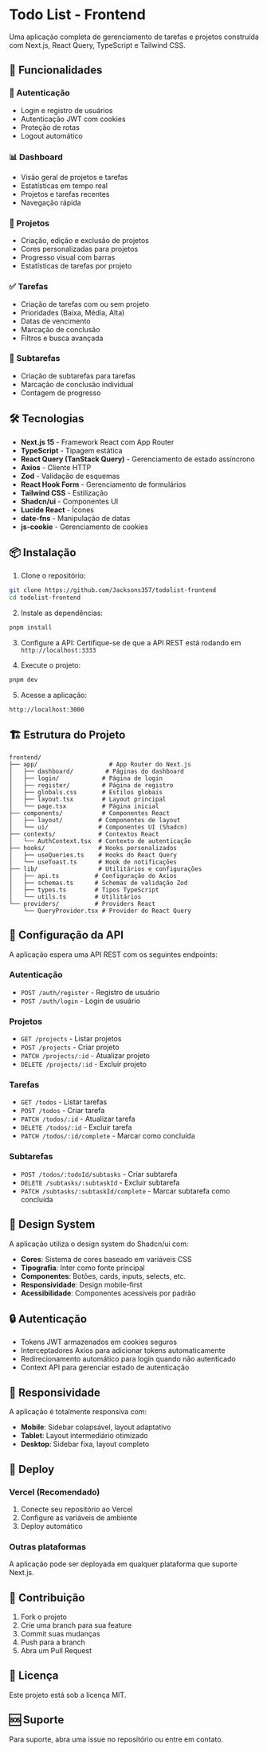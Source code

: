 # Todo List - Frontend

Uma aplicação completa de gerenciamento de tarefas e projetos construída com Next.js, React Query, TypeScript e Tailwind CSS.

## 🚀 Funcionalidades

### 🔐 Autenticação
- Login e registro de usuários
- Autenticação JWT com cookies
- Proteção de rotas
- Logout automático

### 📊 Dashboard
- Visão geral de projetos e tarefas
- Estatísticas em tempo real
- Projetos e tarefas recentes
- Navegação rápida

### 📁 Projetos
- Criação, edição e exclusão de projetos
- Cores personalizadas para projetos
- Progresso visual com barras
- Estatísticas de tarefas por projeto

### ✅ Tarefas
- Criação de tarefas com ou sem projeto
- Prioridades (Baixa, Média, Alta)
- Datas de vencimento
- Marcação de conclusão
- Filtros e busca avançada

### 📝 Subtarefas
- Criação de subtarefas para tarefas
- Marcação de conclusão individual
- Contagem de progresso

## 🛠️ Tecnologias

- **Next.js 15** - Framework React com App Router
- **TypeScript** - Tipagem estática
- **React Query (TanStack Query)** - Gerenciamento de estado assíncrono
- **Axios** - Cliente HTTP
- **Zod** - Validação de esquemas
- **React Hook Form** - Gerenciamento de formulários
- **Tailwind CSS** - Estilização
- **Shadcn/ui** - Componentes UI
- **Lucide React** - Ícones
- **date-fns** - Manipulação de datas
- **js-cookie** - Gerenciamento de cookies

## 📦 Instalação

1. Clone o repositório:
```bash
git clone https://github.com/Jacksons357/todolist-frontend
cd todolist-frontend
```

2. Instale as dependências:
```bash
pnpm install
```

3. Configure a API:
Certifique-se de que a API REST está rodando em `http://localhost:3333`

4. Execute o projeto:
```bash
pnpm dev
```

5. Acesse a aplicação:
```
http://localhost:3000
```

## 🏗️ Estrutura do Projeto

```
frontend/
├── app/                    # App Router do Next.js
│   ├── dashboard/         # Páginas do dashboard
│   ├── login/            # Página de login
│   ├── register/         # Página de registro
│   ├── globals.css       # Estilos globais
│   ├── layout.tsx        # Layout principal
│   └── page.tsx          # Página inicial
├── components/           # Componentes React
│   ├── layout/          # Componentes de layout
│   └── ui/              # Componentes UI (Shadcn)
├── contexts/            # Contextos React
│   └── AuthContext.tsx  # Contexto de autenticação
├── hooks/               # Hooks personalizados
│   ├── useQueries.ts    # Hooks do React Query
│   └── useToast.ts      # Hook de notificações
├── lib/                 # Utilitários e configurações
│   ├── api.ts          # Configuração do Axios
│   ├── schemas.ts      # Schemas de validação Zod
│   ├── types.ts        # Tipos TypeScript
│   └── utils.ts        # Utilitários
└── providers/          # Providers React
    └── QueryProvider.tsx # Provider do React Query
```

## 🔧 Configuração da API

A aplicação espera uma API REST com os seguintes endpoints:

### Autenticação
- `POST /auth/register` - Registro de usuário
- `POST /auth/login` - Login de usuário

### Projetos
- `GET /projects` - Listar projetos
- `POST /projects` - Criar projeto
- `PATCH /projects/:id` - Atualizar projeto
- `DELETE /projects/:id` - Excluir projeto

### Tarefas
- `GET /todos` - Listar tarefas
- `POST /todos` - Criar tarefa
- `PATCH /todos/:id` - Atualizar tarefa
- `DELETE /todos/:id` - Excluir tarefa
- `PATCH /todos/:id/complete` - Marcar como concluída

### Subtarefas
- `POST /todos/:todoId/subtasks` - Criar subtarefa
- `DELETE /subtasks/:subtaskId` - Excluir subtarefa
- `PATCH /subtasks/:subtaskId/complete` - Marcar subtarefa como concluída

## 🎨 Design System

A aplicação utiliza o design system do Shadcn/ui com:

- **Cores**: Sistema de cores baseado em variáveis CSS
- **Tipografia**: Inter como fonte principal
- **Componentes**: Botões, cards, inputs, selects, etc.
- **Responsividade**: Design mobile-first
- **Acessibilidade**: Componentes acessíveis por padrão

## 🔒 Autenticação

- Tokens JWT armazenados em cookies seguros
- Interceptadores Axios para adicionar tokens automaticamente
- Redirecionamento automático para login quando não autenticado
- Context API para gerenciar estado de autenticação

## 📱 Responsividade

A aplicação é totalmente responsiva com:

- **Mobile**: Sidebar colapsável, layout adaptativo
- **Tablet**: Layout intermediário otimizado
- **Desktop**: Sidebar fixa, layout completo

## 🚀 Deploy

### Vercel (Recomendado)
1. Conecte seu repositório ao Vercel
2. Configure as variáveis de ambiente
3. Deploy automático

### Outras plataformas
A aplicação pode ser deployada em qualquer plataforma que suporte Next.js.

## 🤝 Contribuição

1. Fork o projeto
2. Crie uma branch para sua feature
3. Commit suas mudanças
4. Push para a branch
5. Abra um Pull Request

## 📄 Licença

Este projeto está sob a licença MIT.

## 🆘 Suporte

Para suporte, abra uma issue no repositório ou entre em contato.
